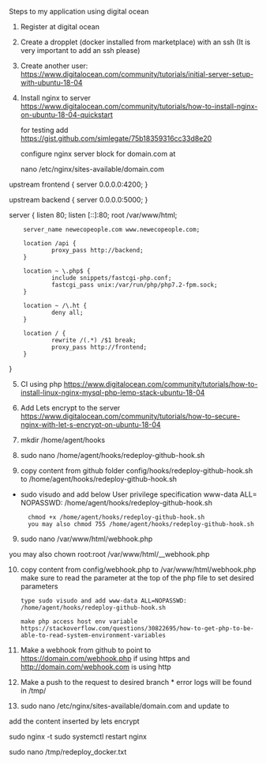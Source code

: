 Steps to my application using digital ocean

1. Register at digital ocean

2. Create a dropplet (docker installed from marketplace)  with an ssh (It is very important to add an ssh please)

3. Create another user: 
    https://www.digitalocean.com/community/tutorials/initial-server-setup-with-ubuntu-18-04

4. Install nginx to server
   https://www.digitalocean.com/community/tutorials/how-to-install-nginx-on-ubuntu-18-04-quickstart

   for testing add
   https://gist.github.com/simlegate/75b18359316cc33d8e20

   configure nginx server block for domain.com at

   nano /etc/nginx/sites-available/domain.com

upstream frontend {
    server 0.0.0.0:4200;
}

upstream backend {
    server 0.0.0.0:5000;
}

server {
        listen 80;
        listen [::]:80;
        root /var/www/html;

        server_name newecopeople.com www.newecopeople.com;

        location /api {
                proxy_pass http://backend;
        }

        location ~ \.php$ {
                include snippets/fastcgi-php.conf;
                fastcgi_pass unix:/var/run/php/php7.2-fpm.sock;
        }

        location ~ /\.ht {
                deny all;
        }

        location / {
                rewrite /(.*) /$1 break;
                proxy_pass http://frontend;
        }
}

5. CI using php
https://www.digitalocean.com/community/tutorials/how-to-install-linux-nginx-mysql-php-lemp-stack-ubuntu-18-04


5. Add Lets encrypt to the server
   https://www.digitalocean.com/community/tutorials/how-to-secure-nginx-with-let-s-encrypt-on-ubuntu-18-04


6. mkdir /home/agent/hooks

7. sudo nano /home/agent/hooks/redeploy-github-hook.sh

8. copy content from github folder config/hooks/redeploy-github-hook.sh to /home/agent/hooks/redeploy-github-hook.sh

* sudo visudo and add below User privilege specification
        www-data ALL= NOPASSWD:  /home/agent/hooks/redeploy-github-hook.sh

        chmod +x /home/agent/hooks/redeploy-github-hook.sh
        you may also chmod 755 /home/agent/hooks/redeploy-github-hook.sh
        

9. sudo nano /var/www/html/webhook.php

you may also chown root:root /var/www/html/__webhook.php

10. copy content from config/webhook.php to /var/www/html/webhook.php
        make sure to read the parameter at the top of the php file to set desired parameters

        type sudo visudo and add www-data ALL=NOPASSWD: /home/agent/hooks/redeploy-github-hook.sh

        make php access host env variable https://stackoverflow.com/questions/30822695/how-to-get-php-to-be-able-to-read-system-environment-variables

11. Make a webhook from github to point to https://domain.com/webhook.php if using https and http://domain.com/webhook.com is using http

12. Make a push to the request to desired branch
        * error logs will be found in /tmp/

13. sudo nano /etc/nginx/sites-available/domain.com and update to 

add the content inserted by lets encrypt

sudo nginx -t
sudo systemctl restart nginx

sudo nano /tmp/redeploy_docker.txt